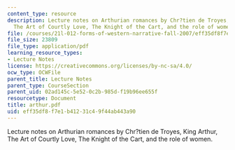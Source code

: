 ```yaml
---
content_type: resource
description: Lecture notes on Arthurian romances by Chr?tien de Troyes, King Arthur,
  The Art of Courtly Love, The Knight of the Cart, and the role of women.
file: /courses/21l-012-forms-of-western-narrative-fall-2007/eff35df8f7e1b41231c49f44ab443a90_arthur.pdf
file_size: 23809
file_type: application/pdf
learning_resource_types:
- Lecture Notes
license: https://creativecommons.org/licenses/by-nc-sa/4.0/
ocw_type: OCWFile
parent_title: Lecture Notes
parent_type: CourseSection
parent_uid: 02ad145c-5e52-0c2b-985d-f19b96ee655f
resourcetype: Document
title: arthur.pdf
uid: eff35df8-f7e1-b412-31c4-9f44ab443a90
---
```

Lecture notes on Arthurian romances by Chr?tien de Troyes, King Arthur, The Art of Courtly Love, The Knight of the Cart, and the role of women.